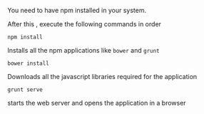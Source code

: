 You need to have npm installed in your system. 

After this , execute the following commands in order 


`npm install`

Installs all the npm applications like `bower` and `grunt`


`bower install`

Downloads all the javascript libraries required for the application  


`grunt serve`

starts the web server and opens the application in a browser
